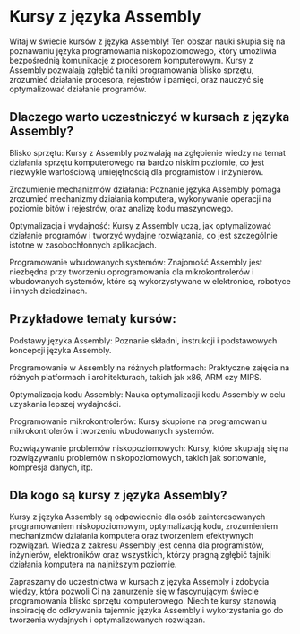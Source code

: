 # Kursy z języka Assembly
Witaj w świecie kursów z języka Assembly! Ten obszar nauki skupia się na poznawaniu języka programowania niskopoziomowego, który umożliwia bezpośrednią komunikację z procesorem komputerowym. Kursy z Assembly pozwalają zgłębić tajniki programowania blisko sprzętu, zrozumieć działanie procesora, rejestrów i pamięci, oraz nauczyć się optymalizować działanie programów.

## Dlaczego warto uczestniczyć w kursach z języka Assembly?
Blisko sprzętu: Kursy z Assembly pozwalają na zgłębienie wiedzy na temat działania sprzętu komputerowego na bardzo niskim poziomie, co jest niezwykle wartościową umiejętnością dla programistów i inżynierów.

Zrozumienie mechanizmów działania: Poznanie języka Assembly pomaga zrozumieć mechanizmy działania komputera, wykonywanie operacji na poziomie bitów i rejestrów, oraz analizę kodu maszynowego.

Optymalizacja i wydajność: Kursy z Assembly uczą, jak optymalizować działanie programów i tworzyć wydajne rozwiązania, co jest szczególnie istotne w zasobochłonnych aplikacjach.

Programowanie wbudowanych systemów: Znajomość Assembly jest niezbędna przy tworzeniu oprogramowania dla mikrokontrolerów i wbudowanych systemów, które są wykorzystywane w elektronice, robotyce i innych dziedzinach.

## Przykładowe tematy kursów:
Podstawy języka Assembly: Poznanie składni, instrukcji i podstawowych koncepcji języka Assembly.

Programowanie w Assembly na różnych platformach: Praktyczne zajęcia na różnych platformach i architekturach, takich jak x86, ARM czy MIPS.

Optymalizacja kodu Assembly: Nauka optymalizacji kodu Assembly w celu uzyskania lepszej wydajności.

Programowanie mikrokontrolerów: Kursy skupione na programowaniu mikrokontrolerów i tworzeniu wbudowanych systemów.

Rozwiązywanie problemów niskopoziomowych: Kursy, które skupiają się na rozwiązywaniu problemów niskopoziomowych, takich jak sortowanie, kompresja danych, itp.

## Dla kogo są kursy z języka Assembly?
Kursy z języka Assembly są odpowiednie dla osób zainteresowanych programowaniem niskopoziomowym, optymalizacją kodu, zrozumieniem mechanizmów działania komputera oraz tworzeniem efektywnych rozwiązań. Wiedza z zakresu Assembly jest cenna dla programistów, inżynierów, elektroników oraz wszystkich, którzy pragną zgłębić tajniki działania komputera na najniższym poziomie.

Zapraszamy do uczestnictwa w kursach z języka Assembly i zdobycia wiedzy, która pozwoli Ci na zanurzenie się w fascynującym świecie programowania blisko sprzętu komputerowego. Niech te kursy stanowią inspirację do odkrywania tajemnic języka Assembly i wykorzystania go do tworzenia wydajnych i optymalizowanych rozwiązań.
